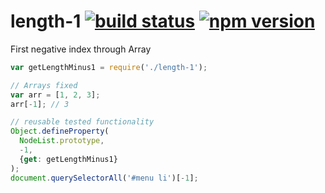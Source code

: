 # length-1 [![build status](https://secure.travis-ci.org/WebReflection/length-1.svg)](http://travis-ci.org/WebReflection/length-1) [![npm version](https://badge.fury.io/js/length-1.svg)](https://badge.fury.io/js/length-1)
First negative index through Array

```js
var getLengthMinus1 = require('./length-1');

// Arrays fixed
var arr = [1, 2, 3];
arr[-1]; // 3

// reusable tested functionality
Object.defineProperty(
  NodeList.prototype,
  -1,
  {get: getLengthMinus1}
);
document.querySelectorAll('#menu li')[-1];
```
